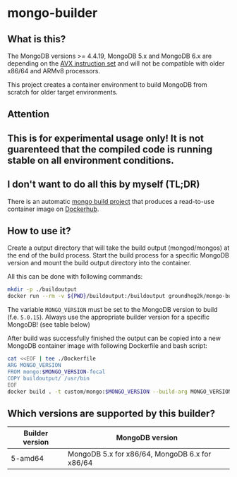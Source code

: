 # mongo-builder

## What is this?

The MongoDB versions >= 4.4.19, MongoDB 5.x and MongoDB 6.x are depending on the [AVX instruction set](https://www.mongodb.com/docs/manual/administration/production-notes/#x86_64) and will not be compatible with older x86/64 and ARMv8 processors.

This project creates a container environment to build MongoDB from scratch for older target environments.

## **Attention**

## **This is for experimental usage only! It is not guarenteed that the compiled code is running stable on all environment conditions.**

## I don't want to do all this by myself (TL;DR)

There is an automatic [mongo build project](https://github.com/groundhog2k/mongo) that produces a read-to-use container image on [Dockerhub](https://hub.docker.com/repository/docker/groundhog2k/mongo/general).

## How to use it?

Create a output directory that will take the build output (mongod/mongos) at the end of the build process.
Start the build process for a specific MongoDB version and mount the build output directory into the container.

All this can be done with following commands:

```bash
mkdir -p ./buildoutput
docker run --rm -v ${PWD}/buildoutput:/buildoutput groundhog2k/mongo-builder:5-amd64 /bin/bash "-c" "./build.sh $MONGO_VERSION"
```

The variable `MONGO_VERSION` must be set to the MongoDB version to build (f.e. `5.0.15`).
Always use the appropriate builder version for a specific MongoDB! (see table below)

After build was successfully finished the output can be copied into a new MongoDB container image with following Dockerfile and bash script:

```bash
cat <<EOF | tee ./Dockerfile
ARG MONGO_VERSION
FROM mongo:$MONGO_VERSION-focal
COPY buildoutput/ /usr/bin
EOF
docker build . -t custom/mongo:$MONGO_VERSION --build-arg MONGO_VERSION=$MONGO_VERSION
```

## Which versions are supported by this builder?

| Builder version | MongoDB version |
|---|---|
| 5-amd64 | MongoDB 5.x for x86/64, MongoDB 6.x for x86/64 |
